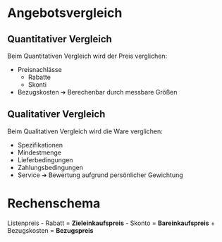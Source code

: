 # Angebotsvergleich 

## Quantitativer Vergleich

Beim Quantitativen Vergleich wird der Preis verglichen:

  * Preisnachlässe
    * Rabatte
    * Skonti
  * Bezugskosten &#10132; Berechenbar durch messbare Größen



## Qualitativer Vergleich

Beim Qualitativen Vergleich wird die Ware verglichen:

  * Spezifikationen
  * Mindestmenge
  * Lieferbedingungen
  * Zahlungsbedingungen
  * Service &#10132;  Bewertung aufgrund persönlicher Gewichtung



# Rechenschema 

Listenpreis - Rabatt = **Zieleinkaufspreis** - Skonto = **Bareinkaufspreis** + Bezugskosten = **Bezugspreis**